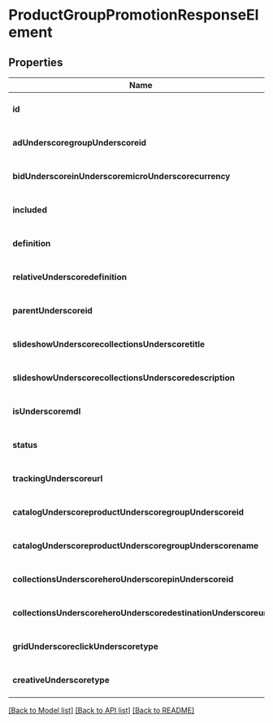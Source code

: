 # ProductGroupPromotionResponseElement

## Properties
Name | Type | Description | Notes
------------ | ------------- | ------------- | -------------
**id** | **string** | id | [optional] [default to null]
**adUnderscoregroupUnderscoreid** | **string** | ad_group_id | [optional] [default to null]
**bidUnderscoreinUnderscoremicroUnderscorecurrency** | **integer** | bid_in_micro_currency | [optional] [default to null]
**included** | **boolean** | included | [optional] [default to null]
**definition** | **string** | definition | [optional] [default to null]
**relativeUnderscoredefinition** | **string** | relative_definition | [optional] [default to null]
**parentUnderscoreid** | **string** | parent_id | [optional] [default to null]
**slideshowUnderscorecollectionsUnderscoretitle** | **string** | slideshow_collections_title | [optional] [default to null]
**slideshowUnderscorecollectionsUnderscoredescription** | **string** | slideshow_collections_description | [optional] [default to null]
**isUnderscoremdl** | **boolean** | is_mdl | [optional] [default to null]
**status** | [**EntityStatus**](EntityStatus.md) |  | [optional] [default to null]
**trackingUnderscoreurl** | **string** | tracking_url | [optional] [default to null]
**catalogUnderscoreproductUnderscoregroupUnderscoreid** | **string** | catalog_product_group_id | [optional] [default to null]
**catalogUnderscoreproductUnderscoregroupUnderscorename** | **string** | product_group_promotion_name | [optional] [default to null]
**collectionsUnderscoreheroUnderscorepinUnderscoreid** | **string** | collections_hero_pin_id | [optional] [default to null]
**collectionsUnderscoreheroUnderscoredestinationUnderscoreurl** | **string** | collections_hero_destination_url | [optional] [default to null]
**gridUnderscoreclickUnderscoretype** | [**GridClickType**](GridClickType.md) |  | [optional] [default to null]
**creativeUnderscoretype** | [**CreativeType**](CreativeType.md) |  | [optional] [default to null]

[[Back to Model list]](../README.md#documentation-for-models) [[Back to API list]](../README.md#documentation-for-api-endpoints) [[Back to README]](../README.md)



